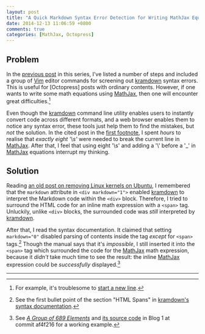 ```yaml
---
layout: post
title: "A Quick Markdown Syntax Error Detection for Writing MathJax Equations in Octopress Posts (2)"
date: 2014-12-13 11:06:59 +0800
comments: true
categories: [MathJax, Octopress]
---
```


Problem
---

In the [previous post][pp] in this series, I've listed a number of
steps and included a group of [Vim] editor commands for screening out
[kramdown] syntax errors.  This is useful for [Octopress] posts with
ordinary contents.  However, if one wants to write some math equations
using [MathJax], then one will encounter great difficulties.[^pp1]

<!-- more -->

Even though the [kramdown] command line utility enables users to
instantly convert code across different formats, and a web browser
enables them to notice any syntax error, these tools just help them to
find the mistakes, but *not* the solution.  In the cited post in the
[first footnote](#fn:pp1), I spent *hours* to realise that *exactly
eight '\\s'* were needed to break the current line in [MathJax].
After that, I feel that using eight '\\s' and adding a '\\' before a
'\_' in [MathJax] equations interrupt my thinking.

Solution
---

Reading [an old post on removing Linux kernels on Ubuntu][pp2], I
remembered that the `markdown` attribute in `<div markdown="1">`
enabled [kramdown] to interpret the Markdown code within the `<div>`
block.  Therefore, I tried to surround the HTML code for an inline
math expression with a `<span>` tag.  Unluckily, unlike `<div>`
blocks, the surrounded code was *still* interpreted by [kramdown].

After that, I read the syntax documentation.  It claimed that setting
`markdown="0"` disabled parsing of contents inside the tag *except*
for `<span>` tags.[^doc]  Though the manual says that it's
*impossible*, I still inserted it into the `<span>` tag which
surrounded the code for the [MathJax] math expression, because it
*didn't* take much time to see the result: the inline [MathJax]
expression could be *successfully* displayed.[^pp3]

---
[^pp1]: For example, it's troublesome to [start a new line][pp1].
[^doc]:
    See the first bullet point of the section "HTML Spans" in
    [kramdown's syntax documentation][doc].

[^pp3]:
    See [*A Group of 689 Elements*][pp3] and
    [its source code][af4f216] in Blog 1 at commit af4f216 for a
    working example.

[pp]: /blog/2014/12/10/a-quick-markdown-syntax-error-detection-for-writing-mathjax-equations-in-octopress-posts-1/
[Vim]: http://www.vim.org
[kramdown]: http://kramdown.gettalong.org
[MathJax]: http://www.mathjax.org
[pp1]: /blog/2014/09/07/mathjax-and-rss/ "MathJax and RSS"
[pp2]: /blog/2014/09/13/completely-remove-linux-kernels/ "Completely Remove Linux Kernels"
[doc]: http://kramdown.gettalong.org/syntax.html#html-spans
[pp3]: /blog/2014/12/09/a-group-of-689-elements/
[af4f216]: https://github.com/vincenttam/vincenttam.github.io/commit/af4f216

